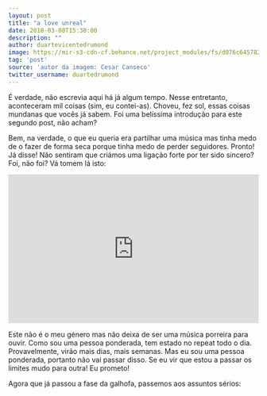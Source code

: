 ```yaml
---
layout: post
title: "a love unreal"
date: 2018-03-08T15:30:00
description: ""
author: duartevicentedrumond
image: https://mir-s3-cdn-cf.behance.net/project_modules/fs/d076c645782111.583d1f82c5add.png
tag: 'post'
source: 'autor da imagem: Cesar Canseco'
twitter_username: duartedrumond
---
```


É verdade, não escrevia aqui há já algum tempo. Nesse entretanto, aconteceram mil coisas (sim, eu contei-as). Choveu, fez sol, essas coisas mundanas que vocês já sabem. Foi uma belíssima introdução para este segundo post, não acham?

Bem, na verdade, o que eu queria era partilhar uma música mas tinha medo de o fazer de forma seca porque tinha medo de perder seguidores. Pronto! Já disse! Não sentiram que criámos uma ligação forte por ter sido sincero? Foi, não foi? Vá tomem lá isto:

<iframe width="100%" height="300" src="https://www.youtube.com/embed/R98MHlsbUeU?ecver=2" frameborder="0" allowfullscreen></iframe>

Este não é o meu género mas não deixa de ser uma música porreira para ouvir. Como sou uma pessoa ponderada, tem estado no repeat todo o dia. Provavelmente, virão mais dias, mais semanas. Mas eu sou uma pessoa ponderada, portanto não vai passar disso. Se eu vir que estou a passar os limites mudo para outra! Eu prometo! 

Agora que já passou a fase da galhofa, passemos aos assuntos sérios:
